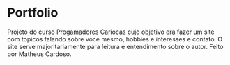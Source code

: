 # Portfolio
Projeto do curso Progamadores Cariocas cujo objetivo era fazer um site com topicos falando sobre voce mesmo, hobbies e interesses e contato.
O site serve majoritariamente para leitura e entendimento sobre o autor.
Feito por Matheus Cardoso.
